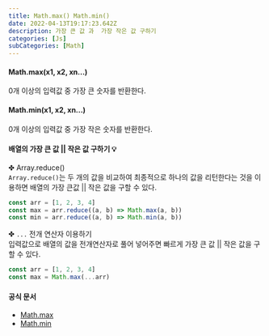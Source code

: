 ```yaml
---
title: Math.max() Math.min()
date: 2022-04-13T19:17:23.642Z
description: 가장 큰 값 과  가장 작은 값 구하기
categories: [Js]
subCategories: [Math]
---
```


#### Math.max(x1, x2, xn...)

0개 이상의 입력값 중 가장 큰 숫자를 반환한다.

#### Math.min(x1, x2, xn...)

0개 이상의 입력값 중 가장 작은 숫자를 반환한다.

#### 배열의 가장 큰 값 || 작은 값 구하기 💡

✤ Array.reduce()
<br>
`Array.reduce()`는 두 개의 값을 비교하여 최종적으로 하나의 값을 리턴한다는 것을 이용하면 배열의 가장 큰값 || 작은 값을 구할 수 있다.

```jsx
const arr = [1, 2, 3, 4]
const max = arr.reduce((a, b) => Math.max(a, b))
const min = arr.reduce((a, b) => Math.min(a, b))
```

✤ `...` 전개 연산자 이용하기
<br>
입력값으로 배열의 값을 전개연산자로 풀어 넣어주면 빠르게 가장 큰 값 || 작은 값을 구할 수 있다.

```jsx
const arr = [1, 2, 3, 4]
const max = Math.max(...arr)
```

#### 공식 문서

- <a href="https://developer.mozilla.org/ko/docs/Web/JavaScript/Reference/Global_Objects/Math/max" target="_blank" >Math.max</a>
- <a href="https://developer.mozilla.org/ko/docs/Web/JavaScript/Reference/Global_Objects/Math/min" target="_blank" >Math.min</a>
